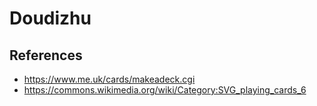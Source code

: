 # Doudizhu



## References

- <https://www.me.uk/cards/makeadeck.cgi>
- <https://commons.wikimedia.org/wiki/Category:SVG_playing_cards_6>
